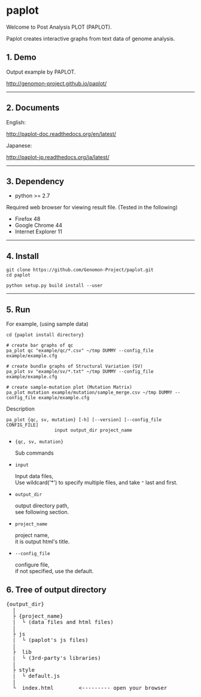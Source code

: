 # paplot

Welcome to Post Analysis PLOT (PAPLOT).

Paplot creates interactive graphs from text data of genome analysis.

## 1. Demo

Output example by PAPLOT.

http://genomon-project.github.io/paplot/

-------------------------------------------------------------------------

## 2. Documents

English:

http://paplot-doc.readthedocs.org/en/latest/

Japanese:

http://paplot-jp.readthedocs.org/ja/latest/


-------------------------------------------------------------------------

## 3. Dependency

 - python >= 2.7

Required web browser for viewing result file.
(Tested in the following)

 - Firefox 48
 - Google Chrome 44
 - Internet Explorer 11

-------------------------------------------------------------------------

## 4. Install

```
git clone https://github.com/Genomon-Project/paplot.git
cd paplot

python setup.py build install --user
```

-------------------------------------------------------------------------

## 5. Run

For example, (using sample data)

```
cd {paplot install directory}

# create bar graphs of qc
pa_plot qc "example/qc/*.csv" ~/tmp DUMMY --config_file example/example.cfg

# create bundle graphs of Structural Variation (SV)
pa_plot sv "example/sv/*.txt" ~/tmp DUMMY --config_file example/example.cfg

# create sample-mutation plot (Mutation Matrix)
pa_plot mutation example/mutation/sample_merge.csv ~/tmp DUMMY --config_file example/example.cfg
```

Description 

```
pa_plot {qc, sv, mutation} [-h] [--version] [--config_file CONFIG_FILE]
                  input output_dir project_name

```

 - `{qc, sv, mutation}`
 
    Sub commands

 - `input`

    Input data files,<br>
    Use wildcard('*') to specify multiple files, and take `"` last and first.

 - `output_dir`

    output directory path,<br>
    see following section.

 - `project_name`
 
   project name,<br>
   it is output html's title.

 - `--config_file` 

    configure file,<br>
    if not specified, use the default.

## 6. Tree of output directory

<pre>
{output_dir}
  |
  ├ {project_name}
  |  └ (data files and html files)
  |
  ├ js
  |  └ (paplot's js files)
  |
  ├  lib
  |  └ (3rd-party's libraries)
  |
  ├ style
  |  └ default.js
  |
  └  index.html        <--------- open your browser

</pre>


